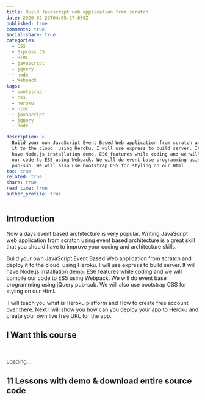 ```yaml
---
title: Build Javascript web application from scratch
date: 2020-02-23T04:05:27.000Z
published: true
comments: true
social-share: true
categories:
  - CSS
  - Express.JS
  - HTML
  - javascript
  - jquery
  - node
  - Webpack
tags:
  - bootstrap
  - css
  - heroku
  - html
  - javascript
  - jquery
  - node

description: >-
  Build your own JavaScript Event Based Web application from scratch and deploy
  it to the cloud  using Heroku. I will use express to build server. It will
  have Node.js installation demo. ES6 features while coding and we will compile
  our code to ES5 using Webpack. We will do event base programming using jQuery
  pub-sub. We will also use bootstrap CSS for styling on our Html.
toc: true
related: true
share: true
read_time: true
author_profile: true
---
```


<p><!-- wp:heading --></p>
<h2>Introduction</h2>
<p><!-- /wp:heading --></p>
<p><!-- wp:paragraph --></p>
<p>Now a days event based architecture is very popular. Writing JavaScript web application from scratch using event based architecture is a great skill that you should have to improve your coding and architecture skills. </p>
<p><!-- /wp:paragraph --></p>
<p><!-- wp:paragraph --></p>
<p>Build your own JavaScript Event Based Web application from scratch and deploy it to the cloud &nbsp;using Heroku. I will use express to build server. It will have Node.js installation demo. ES6 features while coding and we will compile our code to ES5 using Webpack. We will do event base programming using jQuery pub-sub. We will also use bootstrap CSS for styling on our Html.</p>
<p><!-- /wp:paragraph --></p>
<p><!-- wp:paragraph --></p>
<p>&nbsp;I will teach you what is Heroku platform and How to create free account over there. Next I will show you how can you deploy your app to Heroku and create your own live free URL for the app.&nbsp;</p>
<p><!-- /wp:paragraph --></p>
<p><!-- wp:heading --></p>
<h2>I Want this course</h2>
<p><!-- /wp:heading --></p>
<p><!-- wp:html --><br />
<script src="https://gumroad.com/js/gumroad-embed.js"></script></p>
<div class="gumroad-product-embed" data-gumroad-product-id="rxCXu"><a href="https://gumroad.com/l/rxCXu">Loading...</a></div>
<p><!-- /wp:html --></p>
<p><!-- wp:paragraph --></p>
<p><!-- /wp:paragraph --></p>
<p><!-- wp:heading --></p>
<h2>11 Lessons with demo &amp; download entire source code</h2>
<p><!-- /wp:heading --></p>
<p><!-- wp:image {"id":3050,"sizeSlug":"large"} --></p>
<figure class="wp-block-image size-large"><img src="{{ site.baseurl }}/assets/2020/02/image.png?fit=661%2C1024&amp;ssl=1" alt="" class="wp-image-3050" /></figure>
<p><!-- /wp:image --></p>
